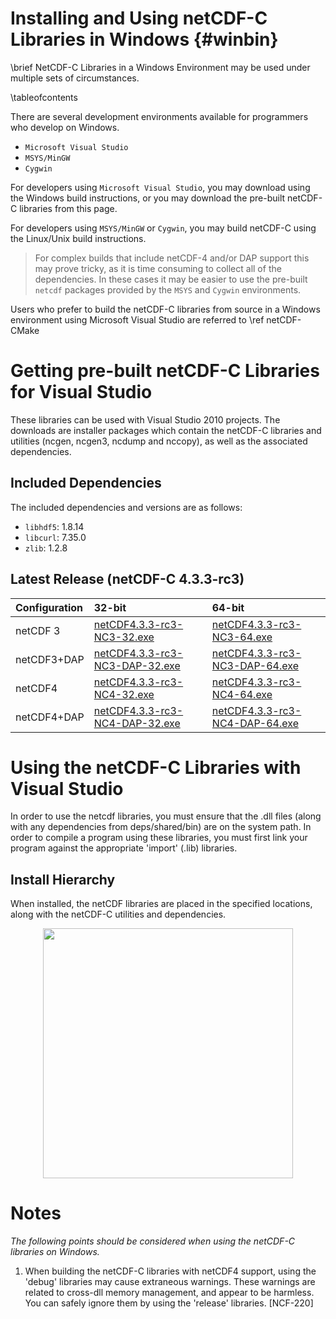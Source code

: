 Installing and Using netCDF-C Libraries in Windows {#winbin}
==================================================

\brief NetCDF-C Libraries in a Windows Environment may be used under multiple sets of circumstances.

\tableofcontents

There are several development environments available for programmers who develop on Windows. 

* `Microsoft Visual Studio `
* `MSYS/MinGW`
* `Cygwin`

For developers using `Microsoft Visual Studio`, you may download using the Windows build instructions, or you may download the pre-built netCDF-C libraries from this page.

For developers using `MSYS/MinGW` or `Cygwin`, you may build netCDF-C using the Linux/Unix build instructions.  

> For complex builds that include netCDF-4 and/or DAP support this may prove tricky, as it is time consuming to collect all of the dependencies.  In these cases it may be easier to use the pre-built `netcdf` packages provided by the `MSYS` and `Cygwin` environments.

Users who prefer to build the netCDF-C libraries from source in a Windows environment using Microsoft Visual Studio are referred to \ref netCDF-CMake

# Getting pre-built netCDF-C Libraries for Visual Studio

These libraries can be used with Visual Studio 2010 projects.  The downloads are installer packages which contain the netCDF-C libraries and utilities (ncgen, ncgen3, ncdump and nccopy), as well as the associated dependencies.  


## Included Dependencies

The included dependencies and versions are as follows:

* `libhdf5`: 1.8.14
* `libcurl`: 7.35.0
* `zlib`:    1.2.8

## Latest Release (netCDF-C 4.3.3-rc3)

Configuration		| 32-bit 						| 64-bit |
:-------------------|:--------							|:-------|
netCDF 3		| [netCDF4.3.3-rc3-NC3-32.exe][r1]		| [netCDF4.3.3-rc3-NC3-64.exe][r6] 
netCDF3+DAP		| [netCDF4.3.3-rc3-NC3-DAP-32.exe][r2]	| [netCDF4.3.3-rc3-NC3-DAP-64.exe][r6]
netCDF4			| [netCDF4.3.3-rc3-NC4-32.exe][r3]		| [netCDF4.3.3-rc3-NC4-64.exe][r7]
netCDF4+DAP		| [netCDF4.3.3-rc3-NC4-DAP-32.exe][r4]	| [netCDF4.3.3-rc3-NC4-DAP-64.exe][r8]

# Using the netCDF-C Libraries with Visual Studio
In order to use the netcdf libraries, you must ensure that the .dll files (along with any dependencies from deps/shared/bin) are on the system path. In order to compile a program using these libraries, you must first link your program against the appropriate 'import' (.lib) libraries.  

## Install Hierarchy

When installed, the netCDF libraries are placed in the specified locations, along with the netCDF-C utilities and dependencies.

<center>
<IMG SRC="InstallTreeWindows.png" width="400"/>
</center>

# Notes

*The following points should be considered when using the netCDF-C libraries on Windows.*

1. When building the netCDF-C libraries with netCDF4 support, using the 'debug' libraries may cause extraneous warnings. These warnings are related to cross-dll memory management, and appear to be harmless. You can safely ignore them by using the 'release' libraries. [NCF-220]


[r1]: http://www.unidata.ucar.edu/netcdf/win_netcdf/netCDF4.3.3-rc3-NC3-32.exe
[r2]: http://www.unidata.ucar.edu/netcdf/win_netcdf/netCDF4.3.3-rc3-NC3-DAP-32.exe
[r3]: http://www.unidata.ucar.edu/netcdf/win_netcdf/netCDF4.3.3-rc3-NC4-32.exe
[r4]: http://www.unidata.ucar.edu/netcdf/win_netcdf/netCDF4.3.3-rc3-NC4-DAP-32.exe
[r6]: http://www.unidata.ucar.edu/netcdf/win_netcdf/netCDF4.3.3-rc3-NC3-64.exe
[r6]: http://www.unidata.ucar.edu/netcdf/win_netcdf/netCDF4.3.3-rc3-NC3-DAP-64.exe
[r7]: http://www.unidata.ucar.edu/netcdf/win_netcdf/netCDF4.3.3-rc3-NC4-64.exe
[r8]: http://www.unidata.ucar.edu/netcdf/win_netcdf/netCDF4.3.3-rc3-NC4-DAP-64.exe
